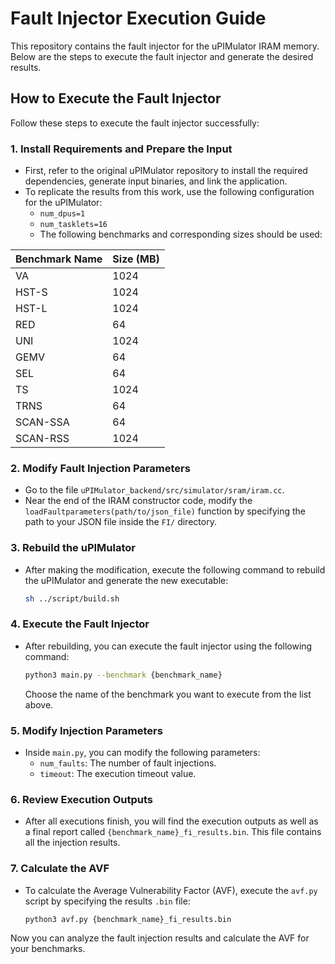 # Fault Injector Execution Guide

This repository contains the fault injector for the uPIMulator IRAM memory. Below are the steps to execute the fault injector and generate the desired results.

## How to Execute the Fault Injector

Follow these steps to execute the fault injector successfully:

### 1. Install Requirements and Prepare the Input
   - First, refer to the original uPIMulator repository to install the required dependencies, generate input binaries, and link the application.
   - To replicate the results from this work, use the following configuration for the uPIMulator:
     - `num_dpus=1`
     - `num_tasklets=16`
     - The following benchmarks and corresponding sizes should be used:

| Benchmark Name      | Size (MB) |
|---------------------|-----------|
| VA                  | 1024      |
| HST-S               | 1024      |
| HST-L               | 1024      |
| RED                 | 64        |
| UNI                 | 1024      |
| GEMV                | 64        |
| SEL                 | 64        |
| TS                  | 1024      |
| TRNS                | 64        |
| SCAN-SSA            | 64        |
| SCAN-RSS            | 1024      |

### 2. Modify Fault Injection Parameters
   - Go to the file `uPIMulator_backend/src/simulator/sram/iram.cc`.
   - Near the end of the IRAM constructor code, modify the `loadFaultparameters(path/to/json_file)` function by specifying the path to your JSON file inside the `FI/` directory.

### 3. Rebuild the uPIMulator
   - After making the modification, execute the following command to rebuild the uPIMulator and generate the new executable:
     ```bash
     sh ../script/build.sh
     ```

### 4. Execute the Fault Injector
   - After rebuilding, you can execute the fault injector using the following command:
     ```bash
     python3 main.py --benchmark {benchmark_name}
     ```
     Choose the name of the benchmark you want to execute from the list above.

### 5. Modify Injection Parameters
   - Inside `main.py`, you can modify the following parameters:
     - `num_faults`: The number of fault injections.
     - `timeout`: The execution timeout value.

### 6. Review Execution Outputs
   - After all executions finish, you will find the execution outputs as well as a final report called `{benchmark_name}_fi_results.bin`. This file contains all the injection results.

### 7. Calculate the AVF
   - To calculate the Average Vulnerability Factor (AVF), execute the `avf.py` script by specifying the results `.bin` file:
     ```bash
     python3 avf.py {benchmark_name}_fi_results.bin
     ```

Now you can analyze the fault injection results and calculate the AVF for your benchmarks.
